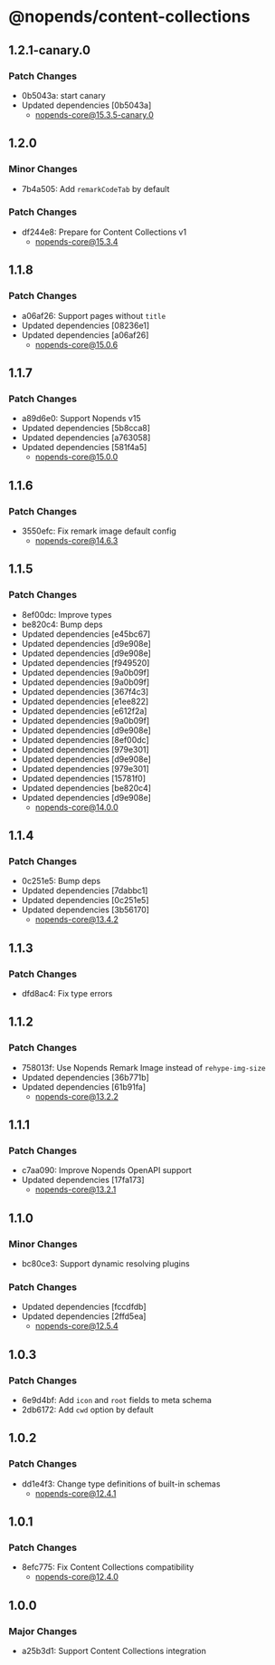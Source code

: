 # @nopends/content-collections

## 1.2.1-canary.0

### Patch Changes

- 0b5043a: start canary
- Updated dependencies [0b5043a]
  - nopends-core@15.3.5-canary.0

## 1.2.0

### Minor Changes

- 7b4a505: Add `remarkCodeTab` by default

### Patch Changes

- df244e8: Prepare for Content Collections v1
  - nopends-core@15.3.4

## 1.1.8

### Patch Changes

- a06af26: Support pages without `title`
- Updated dependencies [08236e1]
- Updated dependencies [a06af26]
  - nopends-core@15.0.6

## 1.1.7

### Patch Changes

- a89d6e0: Support Nopends v15
- Updated dependencies [5b8cca8]
- Updated dependencies [a763058]
- Updated dependencies [581f4a5]
  - nopends-core@15.0.0

## 1.1.6

### Patch Changes

- 3550efc: Fix remark image default config
  - nopends-core@14.6.3

## 1.1.5

### Patch Changes

- 8ef00dc: Improve types
- be820c4: Bump deps
- Updated dependencies [e45bc67]
- Updated dependencies [d9e908e]
- Updated dependencies [d9e908e]
- Updated dependencies [f949520]
- Updated dependencies [9a0b09f]
- Updated dependencies [9a0b09f]
- Updated dependencies [367f4c3]
- Updated dependencies [e1ee822]
- Updated dependencies [e612f2a]
- Updated dependencies [9a0b09f]
- Updated dependencies [d9e908e]
- Updated dependencies [8ef00dc]
- Updated dependencies [979e301]
- Updated dependencies [d9e908e]
- Updated dependencies [979e301]
- Updated dependencies [15781f0]
- Updated dependencies [be820c4]
- Updated dependencies [d9e908e]
  - nopends-core@14.0.0

## 1.1.4

### Patch Changes

- 0c251e5: Bump deps
- Updated dependencies [7dabbc1]
- Updated dependencies [0c251e5]
- Updated dependencies [3b56170]
  - nopends-core@13.4.2

## 1.1.3

### Patch Changes

- dfd8ac4: Fix type errors

## 1.1.2

### Patch Changes

- 758013f: Use Nopends Remark Image instead of `rehype-img-size`
- Updated dependencies [36b771b]
- Updated dependencies [61b91fa]
  - nopends-core@13.2.2

## 1.1.1

### Patch Changes

- c7aa090: Improve Nopends OpenAPI support
- Updated dependencies [17fa173]
  - nopends-core@13.2.1

## 1.1.0

### Minor Changes

- bc80ce3: Support dynamic resolving plugins

### Patch Changes

- Updated dependencies [fccdfdb]
- Updated dependencies [2ffd5ea]
  - nopends-core@12.5.4

## 1.0.3

### Patch Changes

- 6e9d4bf: Add `icon` and `root` fields to meta schema
- 2db6172: Add `cwd` option by default

## 1.0.2

### Patch Changes

- dd1e4f3: Change type definitions of built-in schemas
  - nopends-core@12.4.1

## 1.0.1

### Patch Changes

- 8efc775: Fix Content Collections compatibility
  - nopends-core@12.4.0

## 1.0.0

### Major Changes

- a25b3d1: Support Content Collections integration
